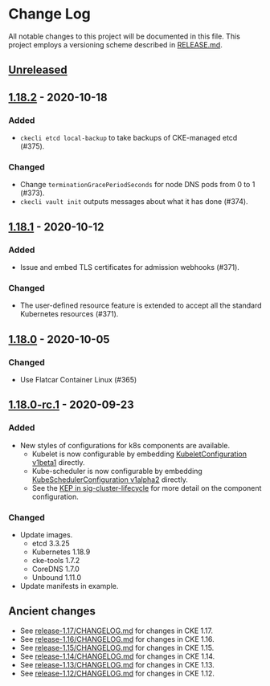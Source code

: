# Change Log

All notable changes to this project will be documented in this file.
This project employs a versioning scheme described in [RELEASE.md](RELEASE.md#versioning).

## [Unreleased]

## [1.18.2] - 2020-10-18

### Added

- `ckecli etcd local-backup` to take backups of CKE-managed etcd (#375).

### Changed

- Change `terminationGracePeriodSeconds` for node DNS pods from 0 to 1 (#373).
- `ckecli vault init` outputs messages about what it has done (#374).

## [1.18.1] - 2020-10-12

### Added

- Issue and embed TLS certificates for admission webhooks (#371).

### Changed

- The user-defined resource feature is extended to accept all the standard Kubernetes resources (#371).

## [1.18.0] - 2020-10-05

### Changed

- Use Flatcar Container Linux (#365)

## [1.18.0-rc.1] - 2020-09-23

### Added
- New styles of configurations for k8s components are available.
  - Kubelet is now configurable by embedding [KubeletConfiguration v1beta1](https://pkg.go.dev/k8s.io/kubelet@v0.18.9/config/v1beta1#KubeletConfiguration) directly.
  - Kube-scheduler is now configurable by embedding [KubeSchedulerConfiguration v1alpha2](https://pkg.go.dev/k8s.io/kube-scheduler@v0.18.9/config/v1alpha2#KubeSchedulerConfiguration) directly.
  - See the [KEP in sig-cluster-lifecycle](https://github.com/kubernetes/enhancements/blob/master/keps/sig-cluster-lifecycle/wgs/0014-20180707-componentconfig-api-types-to-staging.md#migration-strategy-per-component-or-k8sio-repo) for more detail on the component configuration.

### Changed
- Update images.
  - etcd 3.3.25
  - Kubernetes 1.18.9
  - cke-tools 1.7.2
  - CoreDNS 1.7.0
  - Unbound 1.11.0
- Update manifests in example.

## Ancient changes

- See [release-1.17/CHANGELOG.md](https://github.com/cybozu-go/cke/blob/release-1.17/CHANGELOG.md) for changes in CKE 1.17.
- See [release-1.16/CHANGELOG.md](https://github.com/cybozu-go/cke/blob/release-1.16/CHANGELOG.md) for changes in CKE 1.16.
- See [release-1.15/CHANGELOG.md](https://github.com/cybozu-go/cke/blob/release-1.15/CHANGELOG.md) for changes in CKE 1.15.
- See [release-1.14/CHANGELOG.md](https://github.com/cybozu-go/cke/blob/release-1.14/CHANGELOG.md) for changes in CKE 1.14.
- See [release-1.13/CHANGELOG.md](https://github.com/cybozu-go/cke/blob/release-1.13/CHANGELOG.md) for changes in CKE 1.13.
- See [release-1.12/CHANGELOG.md](https://github.com/cybozu-go/cke/blob/release-1.12/CHANGELOG.md) for changes in CKE 1.12.

[Unreleased]: https://github.com/cybozu-go/cke/compare/v1.18.2...HEAD
[1.18.2]: https://github.com/cybozu-go/cke/compare/v1.18.1...v1.18.2
[1.18.1]: https://github.com/cybozu-go/cke/compare/v1.18.0...v1.18.1
[1.18.0]: https://github.com/cybozu-go/cke/compare/v1.18.0-rc.1...v1.18.0
[1.18.0-rc.1]: https://github.com/cybozu-go/cke/compare/v1.17.11...v1.18.0-rc.1
